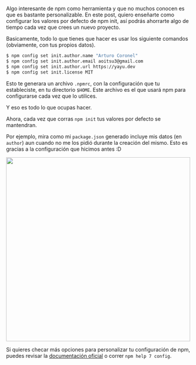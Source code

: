 [//]: # (title   - Personaliza tu npm init )
[//]: # (tags    - node, npm               )
[//]: # (id      - 22                      )
[//]: # (date    - 2016.08.10              )
[//]: # (url     - personaliza-tu-npm-init )
[//]: # (excerpt - Algo interesante de npm como herramienta y que no muchos conocen es que es bastante personalizable. En este post, quiero enseñarte como configurar lo valores por defecto de npm init, así podrás ahorrarte algo de tiempo cada vez que crees un nuevo proyecto.)

Algo interesante de npm como herramienta y que no muchos conocen es que es bastante personalizable. En este post, quiero enseñarte como configurar los valores por defecto de npm init, así podrás ahorrarte algo de tiempo cada vez que crees un nuevo proyecto.

Basicamente, todo lo que tienes que hacer es usar los siguiente comandos (obviamente, con tus propios datos).

```bash
$ npm config set init.author.name "Arturo Coronel"
$ npm config set init.author.email aoitsu3@gmail.com
$ npm config set init.author.url https://yayu.dev
$ npm config set init.license MIT
```

Esto te generara un archivo `.npmrc`, con la configuración que tu estableciste, en tu directorio `$HOME`. Este archivo es el que usará npm para configurarse cada vez que lo utilices.

Y eso es todo lo que ocupas hacer.

Ahora, cada vez que corras `npm init` tus valores por defecto se mantendran.

Por ejemplo, mira como mi `package.json` generado incluye mis datos (en `author`) aun cuando no me los pidió durante la creación del mismo. Esto es gracias a la configuración que hicimos antes :D

<img src="https://s3-us-west-1.amazonaws.com/datyayu-xyz/blog/images/022-1-npm-init.jpg" width="500px" />

Si quieres checar más opciones para personalizar tu configuración de npm, puedes revisar la [documentación oficial](https://docs.npmjs.com/misc/config) o correr `npm help 7 config`.
